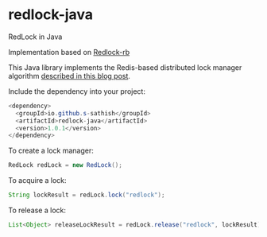 # redlock-java
RedLock in Java

Implementation based on [Redlock-rb](https://github.com/antirez/redlock-rb)

This Java library implements the Redis-based distributed lock manager algorithm [described in this blog post](http://antirez.com/news/77).

Include the dependency into your project:

```java
<dependency>
  <groupId>io.github.s-sathish</groupId>
  <artifactId>redlock-java</artifactId>
  <version>1.0.1</version>
</dependency>
```

To create a lock manager:

```java
RedLock redLock = new RedLock();
```

To acquire a lock:

```java
String lockResult = redLock.lock("redlock");
```

To release a lock:

```java
List<Object> releaseLockResult = redLock.release("redlock", lockResult);
```